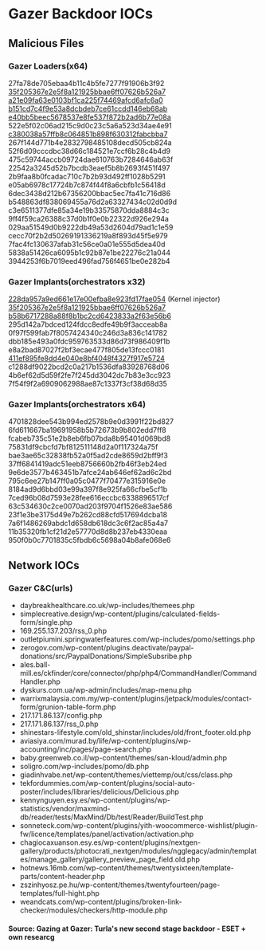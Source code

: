 # Gazer Backdoor IOCs

## Malicious Files


### Gazer Loaders(x64)
27fa78de705ebaa4b11c4b5fe7277f91906b3f92  
[35f205367e2e5f8a121925bbae6ff07626b526a7](https://www.virustotal.com/en/file/473aa2c3ace12abe8a54a088a08e00b7bd71bd66cda16673c308b903c796bec0/analysis/)   
[a21e09fa63e0103bf1ca225f74469afcd6afc6a0](https://www.virustotal.com/en/file/50f86b416f79c258df297bc40bea48e4c6458468173ef3709fbab3eb7aff5235/analysis/)  
[b151cd7c4f9e53a8dcbdeb7ce61ccdd146eb68ab](https://www.virustotal.com/en/file/d0b169d2e753191a5c366a863d216bc5a9eb5e173f0bd5a61f126c4fd16484ac/analysis/)  
[e40bb5beec5678537e8fe537f872b2ad6b77e08a](https://www.virustotal.com/en/file/a65bc4adbd61c098acf40ef81dc8b6b10269af0d9ebbdc18b48439df76c18cb3/analysis/)  
522e5f02c06ad215c9d0c23c5a6a523d34ae4e91  
[c380038a57ffb8c064851b898f630312fabcbba7](https://www.virustotal.com/en/file/4013d3c221c6924e8c525aac7ed0402bd5349a28dcbc20bc1ff6bd09079faacf/analysis/)  
267f144d771b4e2832798485108decd505cb824a  
52f6d09cccdbc38d66c184521e7ccf6b28c4b4d9  
475c59744accb09724dae610763b7284646ab63f  
22542a3245d52b7bcdb3eaef5b8b2693f451f497  
2b9faa8b0fcadac710c7b2b93d492ff1028b5291  
e05ab6978c17724b7c874f44f8a6cbfb1c56418d  
6dec3438d212b67356200bbac5ec7fa41c716d86  
b548863df838069455a76d2a63327434c02d0d9d  
c3e6511377dfe85a34e19b33575870dda8884c3c  
9ff4f59ca26388c37d0b1f0e0b22322d926e294a  
029aa51549d0b9222db49a53d2604d79ad1c1e59  
cecc70f2b2d50269191336219a8f893d45f5e979  
7fac4fc130637afab31c56ce0a01e555d5dea40d  
5838a51426ca6095b1c92b87e1be22276c21a044  
3944253f6b7019eed496fad756f4651be0e282b4  

### Gazer Implants(orchestrators x32)
[228da957a9ed661e17e00efba8e923fd17fae054](https://www.virustotal.com/en/file/09da9e80e4554be5c2734ced0e70a6a08eb9ddacb8c1d9155c44ad8f0cbad8d2/analysis/) (Kernel injector)    
[35f205367e2e5f8a121925bbae6ff07626b526a7](https://www.virustotal.com/en/file/473aa2c3ace12abe8a54a088a08e00b7bd71bd66cda16673c308b903c796bec0/analysis/)  
[b58b6717288a88f8b1bc2cd6423833a2f63e56b6](https://www.virustotal.com/en/file/db356ac95c1128eb98a3144ea02f8b555f6f2d9e7f03fab9d98fc5659ac55363/analysis/)  
295d142a7bdced124fdcc8edfe49b9f3acceab8a  
0f97f599fab7f8057424340c246d3a836c141782  
dbb185e493a0fdc959763533d86d73f986409f1b  
e8a2bad87027f2bf3ecae477f805de13fccc0181  
[411ef895fe8dd4e040e8bf4048f4327f917e5724](https://www.virustotal.com/en/file/93e36c336b5b20b3c33b7d0f8844572ddcc10046d1fe91b7b106d78c7fea932c/analysis/)  
c1288df9022bcd2c0a217b1536dfa83928768d06  
4b6ef62d5d59f2fe7f245dd3042dc7b83e3cc923  
7f54f9f2a6909062988ae87c1337f3cf38d68d35  

### Gazer Implants(orchestrators x64)
4701828dee543b994ed2578b9e0d3991f22bd827  
6fd611667ba19691958b5b72673b9b802edd7ff8  
fcabeb735c51e2b8eb6fb07bda8b95401d069bd8  
75831df9cbcfd7bf812511148d2a0f117324a75f  
bae3ae65c32838fb52a0f5ad2cde8659d2bff9f3  
37ff6841419adc51eeb8756660b2fb46f3eb24ed  
9e6de3577b463451b7afce24ab646ef62ad6c2bd  
795c6ee27b147ff0a05c0477f70477e315916e0e  
8184ad9d6bbd03e99a397f8e925fa66cfbe5cf1b  
7ced96b08d7593e28fee616eccbc6338896517cf   
63c534630c2ce0070ad203f9704f1526e83ae586  
23f1e3be3175d49e7b262cd88cfd517694dcba18  
7a6f1486269abdc1d658db618dc3c6f2ac85a4a7  
11b35320fb1cf21d2e57770d8d8b237eb4330eaa  
950f0b0c7701835c5fbdb6c5698a04b8afe068e6  


## Network IOCs

### Gazer C&C(urls)
*	 daybreakhealthcare.co.uk/wp-includes/themees.php
*	 simplecreative.design/wp-content/plugins/calculated-fields-form/single.php
*	 169.255.137.203/rss_0.php
*	 outletpiumini.springwaterfeatures.com/wp-includes/pomo/settings.php
*	 zerogov.com/wp-content/plugins.deactivate/paypal-donations/src/PaypalDonations/SimpleSubsribe.php
*	 ales.ball-mill.es/ckfinder/core/connector/php/php4/CommandHandler/CommandHandler.php
*	 dyskurs.com.ua/wp-admin/includes/map-menu.php
*	 warrixmalaysia.com.my/wp-content/plugins/jetpack/modules/contact-form/grunion-table-form.php
*	 217.171.86.137/config.php
*	 217.171.86.137/rss_0.php
*	 shinestars-lifestyle.com/old_shinstar/includes/old/front_footer.old.php
*	 aviasiya.com/murad.by/life/wp-content/plugins/wp-accounting/inc/pages/page-search.php
*	 baby.greenweb.co.il/wp-content/themes/san-kloud/admin.php
*	 soligro.com/wp-includes/pomo/db.php
*	 giadinhvabe.net/wp-content/themes/viettemp/out/css/class.php
*	 tekfordummies.com/wp-content/plugins/social-auto-poster/includes/libraries/delicious/Delicious.php
*	 kennynguyen.esy.es/wp-content/plugins/wp-statistics/vendor/maxmind-db/reader/tests/MaxMind/Db/test/Reader/BuildTest.php
*	 sonneteck.com/wp-content/plugins/yith-woocommerce-wishlist/plugin-fw/licence/templates/panel/activation/activation.php
*	 chagiocaxuanson.esy.es/wp-content/plugins/nextgen-gallery/products/photocrati_nextgen/modules/ngglegacy/admin/templates/manage_gallery/gallery_preview_page_field.old.php
*	 hotnews.16mb.com/wp-content/themes/twentysixteen/template-parts/content-header.php
*	 zszinhyosz.pe.hu/wp-content/themes/twentyfourteen/page-templates/full-hight.php
*	 weandcats.com/wp-content/plugins/broken-link-checker/modules/checkers/http-module.php

#### Source: Gazing at Gazer: Turla's new second stage backdoor - ESET + own researcg




